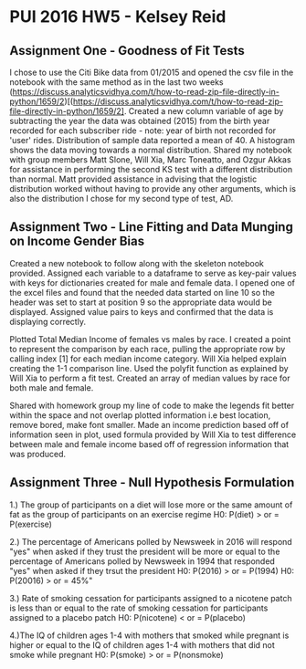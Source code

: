 # PUI 2016 HW5 - Kelsey Reid

## Assignment One - Goodness of Fit Tests

I chose to use the Citi Bike data from 01/2015 and opened the csv file in the notebook with the same method as in the last two weeks (https://discuss.analyticsvidhya.com/t/how-to-read-zip-file-directly-in-python/1659/2)[(https://discuss.analyticsvidhya.com/t/how-to-read-zip-file-directly-in-python/1659/2]. Created a new column variable of age by subtracting the year the data was obtained (2015) from the birth year recorded for each subscriber ride - note: year of birth not recorded for 'user' rides.
Distribution of sample data reported a mean of 40. A histogram shows the data moving towards a normal distribution. 
Shared my notebook with group members Matt Slone, Will Xia, Marc Toneatto, and Ozgur Akkas for assistance in performing the second KS test with a different distribution than normal. Matt provided assistance in advising that the logistic distribution worked without having to provide any other arguments, which is also the distribution I chose for my second type of test, AD.



## Assignment Two - Line Fitting and Data Munging on Income Gender Bias

Created a new notebook to follow along with the skeleton notebook provided. Assigned each variable to a dataframe to serve as key-pair values with keys for dictionaries created for male and female data. I opened one of the excel files and found that the needed data started on line 10 so the header was set to start at position 9 so the appropriate data would be displayed. Assigned value pairs to keys and confirmed that the data is displaying correctly.

Plotted Total Median Income of females vs males by race. I created a point to represent the comparison by each race, pulling the appropriate row by calling index [1] for each median income category. Will Xia helped explain creating the 1-1 comparison line. Used the polyfit function as explained by Will Xia to perform a fit test. Created an array of median values by race for both male and female.

Shared with homework group my line of code to make the legends fit better within the space and not overlap plotted information i.e best location, remove bored, make font smaller. Made an income prediction based off of information seen in plot, used formula provided by Will Xia to test difference between male and female income based off of regression information that was produced.



## Assignment Three - Null Hypothesis Formulation

1.) The group of participants on a diet will lose more or the same amount of fat as the group of participants on an exercise regime 
H0: P(diet) > or = P(exercise)

2.) The percentage of Americans polled by Newsweek in 2016 will respond "yes" when asked if they trust the president will be more or equal to the percentage of Americans polled by Newsweek in 1994 that responded "yes" when asked if they trsut the president
H0: P(2016) > or = P(1994)
H0: P(20016) > or = 45%"

3.) Rate of smoking cessation for participants assigned to a nicotene patch is less than or equal to the rate of smoking cessation for participants assigned to a placebo patch
H0: P(nicotene) < or = P(placebo)

4.)The IQ of children ages 1-4 with mothers that smoked while pregnant is higher or equal to the IQ of children ages 1-4 with mothers that did not smoke while pregnant
H0: P(smoke) > or = P(nonsmoke)
